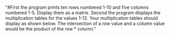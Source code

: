 "#First the program prints ten rows numbered 1-10 and five columns numbered 1-5. Display them as a matrix. Second the program displays the multiplication tables for the values 1-12. Your multiplication tables should display as shown below. The intersection of a row value and a column value would be the product of the row * column." 
